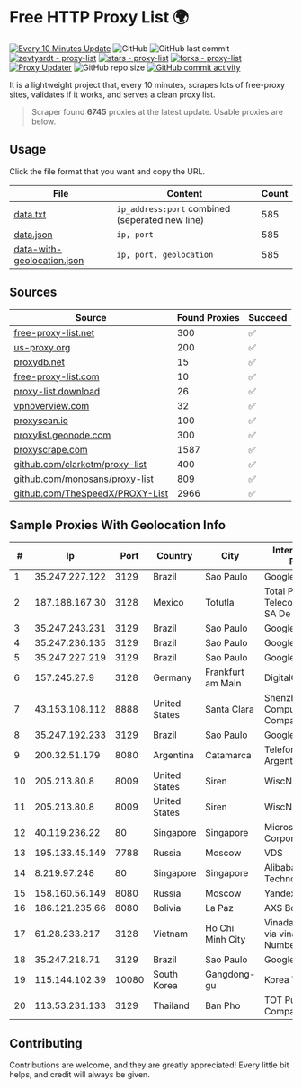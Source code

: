 
# Free HTTP Proxy List 🌍

[![Every 10 Minutes Update](https://github.com/mertguvencli/http-proxy-list/actions/workflows/main.yml/badge.svg?branch=main)](https://github.com/mertguvencli/http-proxy-list/actions/workflows/main.yml)
![GitHub](https://img.shields.io/github/license/mertguvencli/http-proxy-list)
![GitHub last commit](https://img.shields.io/github/last-commit/mertguvencli/http-proxy-list)
[![zevtyardt - proxy-list](https://img.shields.io/static/v1?label=zevtyardt&message=proxy-list&color=blue&logo=github)](https://github.com/zevtyardt/proxy-list "Go to GitHub repo")
[![stars - proxy-list](https://img.shields.io/github/stars/zevtyardt/proxy-list?style=social)](https://github.com/zevtyardt/proxy-list)
[![forks - proxy-list](https://img.shields.io/github/forks/zevtyardt/proxy-list?style=social)](https://github.com/zevtyardt/proxy-list)
[![Proxy Updater](https://github.com/zevtyardt/proxy-list/workflows/Proxy%20Updater/badge.svg)](https://github.com/zevtyardt/proxy-list/actions?query=workflow:"Proxy+Updater")
![GitHub repo size](https://img.shields.io/github/repo-size/zevtyardt/proxy-list)
[![GitHub commit activity](https://img.shields.io/github/commit-activity/m/zevtyardt/proxy-list?logo=commits)](https://github.com/zevtyardt/proxy-list/commits/main)

It is a lightweight project that, every 10 minutes, scrapes lots of free-proxy sites, validates if it works, and serves a clean proxy list.

> Scraper found **6745** proxies at the latest update. Usable proxies are below.

## Usage

Click the file format that you want and copy the URL.

|File|Content|Count|
|----|-------|-----|
|[data.txt](https://raw.githubusercontent.com/mertguvencli/http-proxy-list/main/proxy-list/data.txt)|`ip_address:port` combined (seperated new line)|585|
|[data.json](https://raw.githubusercontent.com/mertguvencli/http-proxy-list/main/proxy-list/data.json)|`ip, port`|585|
|[data-with-geolocation.json](https://raw.githubusercontent.com/mertguvencli/http-proxy-list/main/proxy-list/data-with-geolocation.json)|`ip, port, geolocation`|585|

## Sources

|Source|Found Proxies|Succeed|
|------|-------------|-------|
|[free-proxy-list.net](https://free-proxy-list.net)|300|✅|
|[us-proxy.org](https://www.us-proxy.org)|200|✅|
|[proxydb.net](http://proxydb.net)|15|✅|
|[free-proxy-list.com](https://free-proxy-list.com/?page=&port=&type%5B%5D=http&type%5B%5D=https&up_time=0&search=Search)|10|✅|
|[proxy-list.download](https://www.proxy-list.download/HTTP)|26|✅|
|[vpnoverview.com](https://vpnoverview.com/privacy/anonymous-browsing/free-proxy-servers)|32|✅|
|[proxyscan.io](https://www.proxyscan.io)|100|✅|
|[proxylist.geonode.com](https://proxylist.geonode.com/api/proxy-list?limit=300&page=1&sort_by=lastChecked&sort_type=desc&protocols=http,https)|300|✅|
|[proxyscrape.com](https://api.proxyscrape.com/v2/?request=displayproxies&protocol=http&timeout=10000&country=all&ssl=all&anonymity=all)|1587|✅|
|[github.com/clarketm/proxy-list](https://raw.githubusercontent.com/clarketm/proxy-list/master/proxy-list-raw.txt)|400|✅|
|[github.com/monosans/proxy-list](https://raw.githubusercontent.com/monosans/proxy-list/main/proxies/http.txt)|809|✅|
|[github.com/TheSpeedX/PROXY-List](https://raw.githubusercontent.com/TheSpeedX/PROXY-List/master/http.txt)|2966|✅|


## Sample Proxies With Geolocation Info

|#|Ip|Port|Country|City|Internet Service Provider|
|-|--|----|-------|----|-------------------------|
|1|35.247.227.122|3129|Brazil|Sao Paulo|Google LLC|
|2|187.188.167.30|3128|Mexico|Totutla|Total Play Telecomunicaciones SA De CV|
|3|35.247.243.231|3129|Brazil|Sao Paulo|Google LLC|
|4|35.247.236.135|3129|Brazil|Sao Paulo|Google LLC|
|5|35.247.227.219|3129|Brazil|Sao Paulo|Google LLC|
|6|157.245.27.9|3128|Germany|Frankfurt am Main|DigitalOcean, LLC|
|7|43.153.108.112|8888|United States|Santa Clara|Shenzhen Tencent Computer Systems Company Limited|
|8|35.247.192.233|3129|Brazil|Sao Paulo|Google LLC|
|9|200.32.51.179|8080|Argentina|Catamarca|Telefonica de Argentina|
|10|205.213.80.8|8009|United States|Siren|WiscNet|
|11|205.213.80.8|8009|United States|Siren|WiscNet|
|12|40.119.236.22|80|Singapore|Singapore|Microsoft Corporation|
|13|195.133.45.149|7788|Russia|Moscow|VDS|
|14|8.219.97.248|80|Singapore|Singapore|Alibaba (US) Technology Co., Ltd.|
|15|158.160.56.149|8080|Russia|Moscow|Yandex.Cloud LLC|
|16|186.121.235.66|8080|Bolivia|La Paz|AXS Bolivia S. A.|
|17|61.28.233.217|3128|Vietnam|Ho Chi Minh City|Vinadata broadcast via vinagame AS Number|
|18|35.247.218.71|3129|Brazil|Sao Paulo|Google LLC|
|19|115.144.102.39|10080|South Korea|Gangdong-gu|Korea Telecom|
|20|113.53.231.133|3129|Thailand|Ban Pho|TOT Public Company Limited|



## Contributing

Contributions are welcome, and they are greatly appreciated! Every
little bit helps, and credit will always be given.


